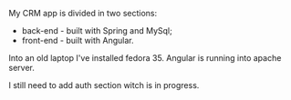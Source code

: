 My CRM app is divided in two sections: 
- back-end - built with Spring and MySql;
- front-end - built with Angular.

Into an old laptop I've installed fedora 35.
Angular is running into apache server.

I still need to add auth section witch is in progress.
